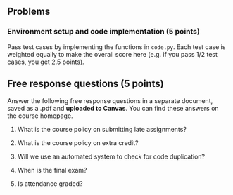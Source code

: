 ## Problems

### Environment setup and code implementation (5 points)
Pass test cases by implementing the functions in `code.py`. Each test case is weighted equally to make the overall score here (e.g. if you pass 1/2 test cases, you get 2.5 points).

## Free response questions (5 points)

Answer the following free response questions in a separate document, saved as a .pdf and **uploaded to Canvas**. You can find these answers on the course homepage.

1. What is the course policy on submitting late assignments?

2. What is the course policy on extra credit?

3. Will we use an automated system to check for code duplication?

4. When is the final exam? 

5. Is attendance graded?
 
